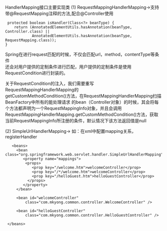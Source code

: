 HandlerMapping接口主要实现类
(1) RequestMappingHandlerMapping->支持带@RequestMapping注释的方法,配合@Controller使用

     protected boolean isHandler(Class<?> beanType) {
		return (AnnotatedElementUtils.hasAnnotation(beanType, Controller.class) ||
				AnnotatedElementUtils.hasAnnotation(beanType, RequestMapping.class));
	}
	
  Spring在进行request匹配的时候，不仅会匹配url，method，contentType等条件  
  还会对用户提供的定制条件进行匹配，用户提供的定制条件是使用RequestCondition进行封装的。
  
  关于RequestCondition的注入，我们需要重写RequestMappingHandlerMapping的   
  getCustomMethodCondition()方法，在RequestMappingHandlerMapping扫描BeanFactory中所有的能处理请求
     的bean（Controller对象）的时候，其会将每个方法都声明为一个RequestMappingInfo对象，并且会调用RequestMappingHandlerMapping.getCustomMethodCondition()方法，获取当前RequestMappingInfo所注册的条件，默认情况下该方法返回值是null
 
(2) SimpleUrlHandlerMapping-> 如：在xml中配置mapping关系，registerHandler
       
       <beans>
         <bean class="org.springframework.web.servlet.handler.SimpleUrlHandlerMapping">
            <property name="mappings">
             <props>
                <prop key="/welcome.htm">welcomeController</prop>
                <prop key="/*/welcome.htm">welcomeController</prop>
                <prop key="/helloGuest.htm">helloGuestController</prop>
              </props>
            </property>
         </bean>
         
         <bean id="welcomeController" 
             class="com.mkyong.common.controller.WelcomeController" />
             
         <bean id="helloGuestController" 
             class="com.mkyong.common.controller.HelloGuestController" />
             
     </beans>
     

